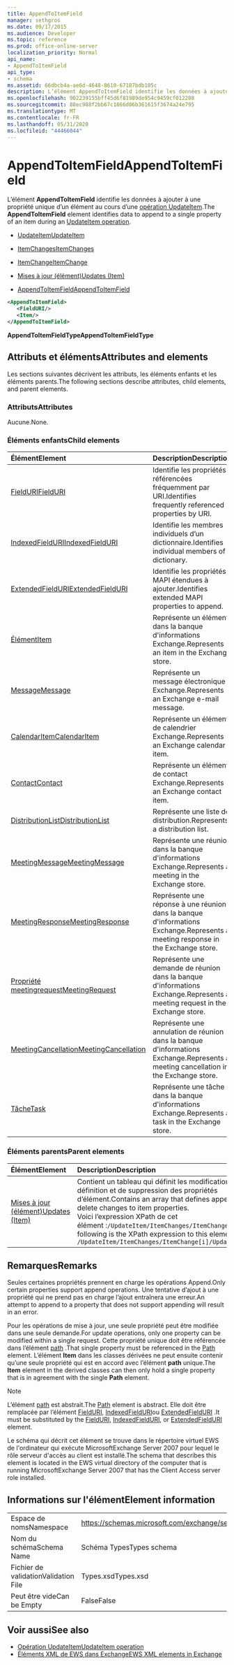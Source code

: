 ```yaml
---
title: AppendToItemField
manager: sethgros
ms.date: 09/17/2015
ms.audience: Developer
ms.topic: reference
ms.prod: office-online-server
localization_priority: Normal
api_name:
- AppendToItemField
api_type:
- schema
ms.assetid: 66dbcb4a-ae6d-4648-8610-67187bdb105c
description: L’élément AppendToItemField identifie les données à ajouter à une propriété unique d’un élément au cours d’une opération UpdateItem.
ms.openlocfilehash: 902239155bff45d6f81989de954c9459cf012288
ms.sourcegitcommit: 88ec988f2bb67c1866d06b361615f3674a24e795
ms.translationtype: MT
ms.contentlocale: fr-FR
ms.lasthandoff: 05/31/2020
ms.locfileid: "44466044"
---
```

# <a name="appendtoitemfield"></a><span data-ttu-id="ba546-103">AppendToItemField</span><span class="sxs-lookup"><span data-stu-id="ba546-103">AppendToItemField</span></span>

<span data-ttu-id="ba546-104">L’élément **AppendToItemField** identifie les données à ajouter à une propriété unique d’un élément au cours d’une [opération UpdateItem](updateitem-operation.md).</span><span class="sxs-lookup"><span data-stu-id="ba546-104">The **AppendToItemField** element identifies data to append to a single property of an item during an [UpdateItem operation](updateitem-operation.md).</span></span>
  
- [<span data-ttu-id="ba546-105">UpdateItem</span><span class="sxs-lookup"><span data-stu-id="ba546-105">UpdateItem</span></span>](updateitem.md)
  
- [<span data-ttu-id="ba546-106">ItemChanges</span><span class="sxs-lookup"><span data-stu-id="ba546-106">ItemChanges</span></span>](itemchanges.md)
  
- [<span data-ttu-id="ba546-107">ItemChange</span><span class="sxs-lookup"><span data-stu-id="ba546-107">ItemChange</span></span>](itemchange.md)
  
- [<span data-ttu-id="ba546-108">Mises à jour (élément)</span><span class="sxs-lookup"><span data-stu-id="ba546-108">Updates (Item)</span></span>](updates-item.md)
  
- [<span data-ttu-id="ba546-109">AppendToItemField</span><span class="sxs-lookup"><span data-stu-id="ba546-109">AppendToItemField</span></span>](appendtoitemfield.md)
  
```xml
<AppendToItemField>
   <FieldURI/>
   <Item/>
</AppendToItemField>
```

 <span data-ttu-id="ba546-110">**AppendToItemFieldType**</span><span class="sxs-lookup"><span data-stu-id="ba546-110">**AppendToItemFieldType**</span></span>
## <a name="attributes-and-elements"></a><span data-ttu-id="ba546-111">Attributs et éléments</span><span class="sxs-lookup"><span data-stu-id="ba546-111">Attributes and elements</span></span>

<span data-ttu-id="ba546-112">Les sections suivantes décrivent les attributs, les éléments enfants et les éléments parents.</span><span class="sxs-lookup"><span data-stu-id="ba546-112">The following sections describe attributes, child elements, and parent elements.</span></span>
  
### <a name="attributes"></a><span data-ttu-id="ba546-113">Attributs</span><span class="sxs-lookup"><span data-stu-id="ba546-113">Attributes</span></span>

<span data-ttu-id="ba546-114">Aucune.</span><span class="sxs-lookup"><span data-stu-id="ba546-114">None.</span></span>
  
### <a name="child-elements"></a><span data-ttu-id="ba546-115">Éléments enfants</span><span class="sxs-lookup"><span data-stu-id="ba546-115">Child elements</span></span>

|<span data-ttu-id="ba546-116">**Élément**</span><span class="sxs-lookup"><span data-stu-id="ba546-116">**Element**</span></span>|<span data-ttu-id="ba546-117">**Description**</span><span class="sxs-lookup"><span data-stu-id="ba546-117">**Description**</span></span>|
|:-----|:-----|
|[<span data-ttu-id="ba546-118">FieldURI</span><span class="sxs-lookup"><span data-stu-id="ba546-118">FieldURI</span></span>](fielduri.md) <br/> |<span data-ttu-id="ba546-119">Identifie les propriétés référencées fréquemment par URI.</span><span class="sxs-lookup"><span data-stu-id="ba546-119">Identifies frequently referenced properties by URI.</span></span>  <br/> |
|[<span data-ttu-id="ba546-120">IndexedFieldURI</span><span class="sxs-lookup"><span data-stu-id="ba546-120">IndexedFieldURI</span></span>](indexedfielduri.md) <br/> |<span data-ttu-id="ba546-121">Identifie les membres individuels d’un dictionnaire.</span><span class="sxs-lookup"><span data-stu-id="ba546-121">Identifies individual members of a dictionary.</span></span>  <br/> |
|[<span data-ttu-id="ba546-122">ExtendedFieldURI</span><span class="sxs-lookup"><span data-stu-id="ba546-122">ExtendedFieldURI</span></span>](extendedfielduri.md) <br/> |<span data-ttu-id="ba546-123">Identifie les propriétés MAPI étendues à ajouter.</span><span class="sxs-lookup"><span data-stu-id="ba546-123">Identifies extended MAPI properties to append.</span></span>  <br/> |
|[<span data-ttu-id="ba546-124">Élément</span><span class="sxs-lookup"><span data-stu-id="ba546-124">Item</span></span>](item.md) <br/> |<span data-ttu-id="ba546-125">Représente un élément dans la banque d'informations Exchange.</span><span class="sxs-lookup"><span data-stu-id="ba546-125">Represents an item in the Exchange store.</span></span>  <br/> |
|[<span data-ttu-id="ba546-126">Message</span><span class="sxs-lookup"><span data-stu-id="ba546-126">Message</span></span>](message-ex15websvcsotherref.md) <br/> |<span data-ttu-id="ba546-127">Représente un message électronique Exchange.</span><span class="sxs-lookup"><span data-stu-id="ba546-127">Represents an Exchange e-mail message.</span></span>  <br/> |
|[<span data-ttu-id="ba546-128">CalendarItem</span><span class="sxs-lookup"><span data-stu-id="ba546-128">CalendarItem</span></span>](calendaritem.md) <br/> |<span data-ttu-id="ba546-129">Représente un élément de calendrier Exchange.</span><span class="sxs-lookup"><span data-stu-id="ba546-129">Represents an Exchange calendar item.</span></span>  <br/> |
|[<span data-ttu-id="ba546-130">Contact</span><span class="sxs-lookup"><span data-stu-id="ba546-130">Contact</span></span>](contact.md) <br/> |<span data-ttu-id="ba546-131">Représente un élément de contact Exchange.</span><span class="sxs-lookup"><span data-stu-id="ba546-131">Represents an Exchange contact item.</span></span>  <br/> |
|[<span data-ttu-id="ba546-132">DistributionList</span><span class="sxs-lookup"><span data-stu-id="ba546-132">DistributionList</span></span>](distributionlist.md) <br/> |<span data-ttu-id="ba546-133">Représente une liste de distribution.</span><span class="sxs-lookup"><span data-stu-id="ba546-133">Represents a distribution list.</span></span>  <br/> |
|[<span data-ttu-id="ba546-134">MeetingMessage</span><span class="sxs-lookup"><span data-stu-id="ba546-134">MeetingMessage</span></span>](meetingmessage.md) <br/> |<span data-ttu-id="ba546-135">Représente une réunion dans la banque d'informations Exchange.</span><span class="sxs-lookup"><span data-stu-id="ba546-135">Represents a meeting in the Exchange store.</span></span>  <br/> |
|[<span data-ttu-id="ba546-136">MeetingResponse</span><span class="sxs-lookup"><span data-stu-id="ba546-136">MeetingResponse</span></span>](meetingresponse.md) <br/> |<span data-ttu-id="ba546-137">Représente une réponse à une réunion dans la banque d'informations Exchange.</span><span class="sxs-lookup"><span data-stu-id="ba546-137">Represents a meeting response in the Exchange store.</span></span>  <br/> |
|[<span data-ttu-id="ba546-138">Propriété meetingrequest</span><span class="sxs-lookup"><span data-stu-id="ba546-138">MeetingRequest</span></span>](meetingrequest.md) <br/> |<span data-ttu-id="ba546-139">Représente une demande de réunion dans la banque d'informations Exchange.</span><span class="sxs-lookup"><span data-stu-id="ba546-139">Represents a meeting request in the Exchange store.</span></span>  <br/> |
|[<span data-ttu-id="ba546-140">MeetingCancellation</span><span class="sxs-lookup"><span data-stu-id="ba546-140">MeetingCancellation</span></span>](meetingcancellation.md) <br/> |<span data-ttu-id="ba546-141">Représente une annulation de réunion dans la banque d'informations Exchange.</span><span class="sxs-lookup"><span data-stu-id="ba546-141">Represents a meeting cancellation in the Exchange store.</span></span>  <br/> |
|[<span data-ttu-id="ba546-142">Tâche</span><span class="sxs-lookup"><span data-stu-id="ba546-142">Task</span></span>](task.md) <br/> |<span data-ttu-id="ba546-143">Représente une tâche dans la banque d'informations Exchange.</span><span class="sxs-lookup"><span data-stu-id="ba546-143">Represents a task in the Exchange store.</span></span>  <br/> |
   
### <a name="parent-elements"></a><span data-ttu-id="ba546-144">Éléments parents</span><span class="sxs-lookup"><span data-stu-id="ba546-144">Parent elements</span></span>

|<span data-ttu-id="ba546-145">**Élément**</span><span class="sxs-lookup"><span data-stu-id="ba546-145">**Element**</span></span>|<span data-ttu-id="ba546-146">**Description**</span><span class="sxs-lookup"><span data-stu-id="ba546-146">**Description**</span></span>|
|:-----|:-----|
|[<span data-ttu-id="ba546-147">Mises à jour (élément)</span><span class="sxs-lookup"><span data-stu-id="ba546-147">Updates (Item)</span></span>](updates-item.md) <br/> |<span data-ttu-id="ba546-148">Contient un tableau qui définit les modifications d’ajout, de définition et de suppression des propriétés d’élément.</span><span class="sxs-lookup"><span data-stu-id="ba546-148">Contains an array that defines append, set, and delete changes to item properties.</span></span>  <br/> <span data-ttu-id="ba546-149">Voici l’expression XPath de cet élément :`/UpdateItem/ItemChanges/ItemChange[i]/Updates`</span><span class="sxs-lookup"><span data-stu-id="ba546-149">The following is the XPath expression to this element:  `/UpdateItem/ItemChanges/ItemChange[i]/Updates`</span></span> <br/> |
   
## <a name="remarks"></a><span data-ttu-id="ba546-150">Remarques</span><span class="sxs-lookup"><span data-stu-id="ba546-150">Remarks</span></span>

<span data-ttu-id="ba546-151">Seules certaines propriétés prennent en charge les opérations Append.</span><span class="sxs-lookup"><span data-stu-id="ba546-151">Only certain properties support append operations.</span></span> <span data-ttu-id="ba546-152">Une tentative d’ajout à une propriété qui ne prend pas en charge l’ajout entraînera une erreur.</span><span class="sxs-lookup"><span data-stu-id="ba546-152">An attempt to append to a property that does not support appending will result in an error.</span></span>
  
<span data-ttu-id="ba546-153">Pour les opérations de mise à jour, une seule propriété peut être modifiée dans une seule demande.</span><span class="sxs-lookup"><span data-stu-id="ba546-153">For update operations, only one property can be modified within a single request.</span></span> <span data-ttu-id="ba546-154">Cette propriété unique doit être référencée dans l’élément [path](path.md) .</span><span class="sxs-lookup"><span data-stu-id="ba546-154">That single property must be referenced in the [Path](path.md) element.</span></span> <span data-ttu-id="ba546-155">L’élément **Item** dans les classes dérivées ne peut ensuite contenir qu’une seule propriété qui est en accord avec l’élément **path** unique.</span><span class="sxs-lookup"><span data-stu-id="ba546-155">The **Item** element in the derived classes can then only hold a single property that is in agreement with the single **Path** element.</span></span> 
  
> [!NOTE]
> <span data-ttu-id="ba546-156">L’élément [path](path.md) est abstrait.</span><span class="sxs-lookup"><span data-stu-id="ba546-156">The [Path](path.md) element is abstract.</span></span> <span data-ttu-id="ba546-157">Elle doit être remplacée par l’élément [FieldURI](fielduri.md), [IndexedFieldURI](indexedfielduri.md)ou [ExtendedFieldURI](extendedfielduri.md) .</span><span class="sxs-lookup"><span data-stu-id="ba546-157">It must be substituted by the [FieldURI](fielduri.md), [IndexedFieldURI](indexedfielduri.md), or [ExtendedFieldURI](extendedfielduri.md) element.</span></span> 
  
<span data-ttu-id="ba546-158">Le schéma qui décrit cet élément se trouve dans le répertoire virtuel EWS de l'ordinateur qui exécute MicrosoftExchange Server 2007 pour lequel le rôle serveur d'accès au client est installé.</span><span class="sxs-lookup"><span data-stu-id="ba546-158">The schema that describes this element is located in the EWS virtual directory of the computer that is running MicrosoftExchange Server 2007 that has the Client Access server role installed.</span></span>
  
## <a name="element-information"></a><span data-ttu-id="ba546-159">Informations sur l'élément</span><span class="sxs-lookup"><span data-stu-id="ba546-159">Element information</span></span>

|||
|:-----|:-----|
|<span data-ttu-id="ba546-160">Espace de noms</span><span class="sxs-lookup"><span data-stu-id="ba546-160">Namespace</span></span>  <br/> |https://schemas.microsoft.com/exchange/services/2006/types  <br/> |
|<span data-ttu-id="ba546-161">Nom du schéma</span><span class="sxs-lookup"><span data-stu-id="ba546-161">Schema Name</span></span>  <br/> |<span data-ttu-id="ba546-162">Schéma Types</span><span class="sxs-lookup"><span data-stu-id="ba546-162">Types schema</span></span>  <br/> |
|<span data-ttu-id="ba546-163">Fichier de validation</span><span class="sxs-lookup"><span data-stu-id="ba546-163">Validation File</span></span>  <br/> |<span data-ttu-id="ba546-164">Types.xsd</span><span class="sxs-lookup"><span data-stu-id="ba546-164">Types.xsd</span></span>  <br/> |
|<span data-ttu-id="ba546-165">Peut être vide</span><span class="sxs-lookup"><span data-stu-id="ba546-165">Can be Empty</span></span>  <br/> |<span data-ttu-id="ba546-166">False</span><span class="sxs-lookup"><span data-stu-id="ba546-166">False</span></span>  <br/> |
   
## <a name="see-also"></a><span data-ttu-id="ba546-167">Voir aussi</span><span class="sxs-lookup"><span data-stu-id="ba546-167">See also</span></span>

- [<span data-ttu-id="ba546-168">Opération UpdateItem</span><span class="sxs-lookup"><span data-stu-id="ba546-168">UpdateItem operation</span></span>](updateitem-operation.md)
- [<span data-ttu-id="ba546-169">Éléments XML de EWS dans Exchange</span><span class="sxs-lookup"><span data-stu-id="ba546-169">EWS XML elements in Exchange</span></span>](ews-xml-elements-in-exchange.md)

